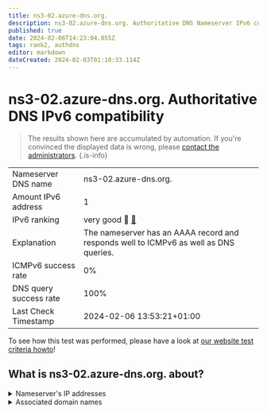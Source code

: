 ```yaml
---
title: ns3-02.azure-dns.org.
description: ns3-02.azure-dns.org. Authoritative DNS Nameserver IPv6 compatibility
published: true
date: 2024-02-06T14:23:04.855Z
tags: rank2, authdns
editor: markdown
dateCreated: 2024-02-03T01:10:33.114Z
---
```


# ns3-02.azure-dns.org. Authoritative DNS IPv6 compatibility

> The results shown here are accumulated by automation. If you're convinced the displayed data is wrong, please [contact the administrators](/howto/chat). 
{.is-info}




|   |   |
| - | - |
| Nameserver DNS name | ns3-02.azure-dns.org.
| Amount IPv6 address | 1
| IPv6 ranking | very good :2nd_place_medal: [🔗](/howto/ranking) |
| Explanation | The nameserver has an AAAA record and responds well to ICMPv6 as well as DNS queries. |
| ICMPv6 success rate | 0%|
| DNS query success rate | 100% |
| Last Check Timestamp | 2024-02-06 13:53:21+01:00 |

To see how this test was performed, please have a look at [our website test criteria howto](/howto/testcriteria/authdns)!


## What is ns3-02.azure-dns.org. about?




<details>
<summary>Nameserver's IP addresses</summary>

2a01:111:4000:700::2

</details>



<details>
<summary>Associated domain names</summary>

chat.openai.com

openai.com

</details>
